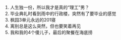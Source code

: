 1. 人生独一份，所以我才是真的“理工”男？
2. 毕业典礼时看到雨中的行政楼，突然有了要毕业的感觉
3. 枫园3单元永远的201寝
4. 离别总是这么突然，但也要笑着再见
5. 我和我的4个傻儿子，最后的聚餐在海底捞

